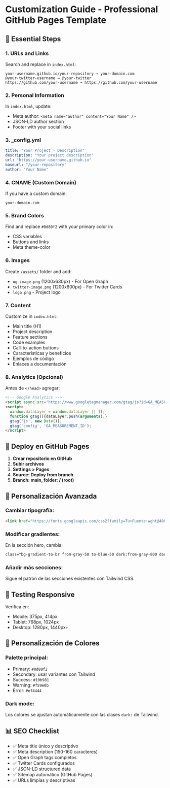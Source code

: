 # Customization Guide - Professional GitHub Pages Template

## 🎯 Essential Steps

### 1. **URLs and Links**
Search and replace in `index.html`:

```
your-username.github.io/your-repository → your-domain.com
@your-twitter-username → @your-twitter
https://github.com/your-username → https://github.com/your-username
```

### 2. **Personal Information**
In `index.html`, update:
- Meta author: `<meta name="author" content="Your Name" />`
- JSON-LD author section
- Footer with your social links

### 3. **_config.yml**
```yaml
title: "Your Project - Description"
description: "Your project description"
url: "https://your-username.github.io"
baseurl: "/your-repository"
author: "Your Name"
```

### 4. **CNAME (Custom Domain)**
If you have a custom domain:
```
your-domain.com
```

### 5. **Brand Colors**
Find and replace `#0d80f2` with your primary color in:
- CSS variables
- Buttons and links
- Meta theme-color

### 6. **Images**
Create `/assets/` folder and add:
- `og-image.png` (1200x630px) - For Open Graph
- `twitter-image.png` (1200x600px) - For Twitter Cards  
- `logo.png` - Project logo

### 7. **Content**
Customize in `index.html`:
- Main title (H1)
- Project description
- Feature sections
- Code examples
- Call-to-action buttons
- Características y beneficios
- Ejemplos de código
- Enlaces a documentación

### 8. **Analytics (Opcional)**
Antes de `</head>` agregar:
```html
<!-- Google Analytics -->
<script async src="https://www.googletagmanager.com/gtag/js?id=GA_MEASUREMENT_ID"></script>
<script>
  window.dataLayer = window.dataLayer || [];
  function gtag(){dataLayer.push(arguments);}
  gtag('js', new Date());
  gtag('config', 'GA_MEASUREMENT_ID');
</script>
```

## 🚀 Deploy en GitHub Pages

1. **Crear repositorio en GitHub**
2. **Subir archivos**
3. **Settings > Pages**
4. **Source: Deploy from branch**
5. **Branch: main, folder: / (root)**

## 🔧 Personalización Avanzada

### Cambiar tipografía:
```html
<link href="https://fonts.googleapis.com/css2?family=Tu+Fuente:wght@400;500;700;900&display=swap" rel="stylesheet">
```

### Modificar gradientes:
En la sección hero, cambia:
```html
class="bg-gradient-to-br from-gray-50 to-blue-50 dark:from-gray-800 dark:to-gray-700"
```

### Añadir más secciones:
Sigue el patrón de las secciones existentes con Tailwind CSS.

## 📱 Testing Responsive

Verifica en:
- Mobile: 375px, 414px
- Tablet: 768px, 1024px  
- Desktop: 1280px, 1440px+

## 🎨 Personalización de Colores

### Palette principal:
- Primary: `#0d80f2` 
- Secondary: usar variantes con Tailwind
- Success: `#10b981`
- Warning: `#f59e0b`
- Error: `#ef4444`

### Dark mode:
Los colores se ajustan automáticamente con las clases `dark:` de Tailwind.

## 📊 SEO Checklist

- ✅ Meta title único y descriptivo
- ✅ Meta description (150-160 caracteres)
- ✅ Open Graph tags completos
- ✅ Twitter Cards configurados
- ✅ JSON-LD structured data
- ✅ Sitemap automático (GitHub Pages)
- ✅ URLs limpias y descriptivas
